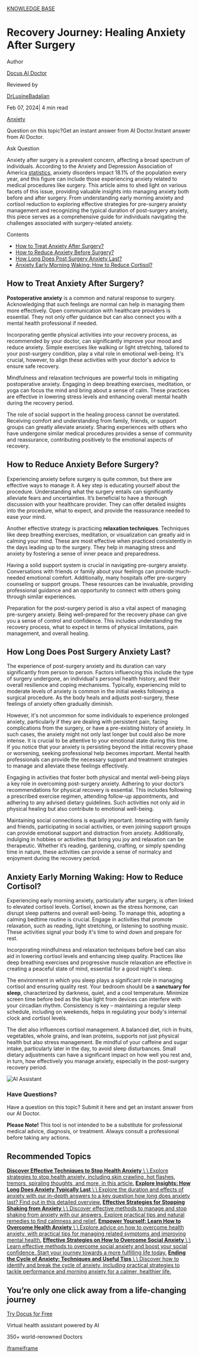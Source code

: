[KNOWLEDGE BASE](https://docus.ai/knowledge-base)

# Recovery Journey: Healing Anxiety After Surgery

Author

[Docus AI Doctor](https://docus.ai/ai-doctor)

Reviewed by

[DrLusineBadalian](https://docus.ai/author/dr-lusine-badalian)

Feb 07, 2024\| 4 min read

[Anxiety](https://docus.ai/tags/anxiety)

Question on this topic?Get an instant answer from AI Doctor.Instant answer from AI Doctor.

Ask Question

Anxiety after surgery is a prevalent concern, affecting a broad spectrum of individuals. According to the Anxiety and Depression Association of America [statistics](https://adaa.org/understanding-anxiety/facts-statistics), anxiety disorders impact 18.1% of the population every year, and this figure can include those experiencing anxiety related to medical procedures like surgery. This article aims to shed light on various facets of this issue, providing valuable insights into managing anxiety both before and after surgery. From understanding early morning anxiety and cortisol reduction to exploring effective strategies for pre-surgery anxiety management and recognizing the typical duration of post-surgery anxiety, this piece serves as a comprehensive guide for individuals navigating the challenges associated with surgery-related anxiety.

Contents

- [How to Treat Anxiety After Surgery?](https://docus.ai/knowledge-base/healing-anxiety-after-surgery#how-to-treat-anxiety-after-surgery)
- [How to Reduce Anxiety Before Surgery?](https://docus.ai/knowledge-base/healing-anxiety-after-surgery#how-to-reduce-anxiety-before-surgery)
- [How Long Does Post Surgery Anxiety Last?](https://docus.ai/knowledge-base/healing-anxiety-after-surgery#how-long-does-post-surgery-anxiety-last)
- [Anxiety Early Morning Waking: How to Reduce Cortisol?](https://docus.ai/knowledge-base/healing-anxiety-after-surgery#anxiety-early-morning-waking-how-to-reduce-cortisol)

## How to Treat Anxiety After Surgery?

**Postoperative anxiety** is a common and natural response to surgery. Acknowledging that such feelings are normal can help in managing them more effectively. Open communication with healthcare providers is essential. They not only offer guidance but can also connect you with a mental health professional if needed.

Incorporating gentle physical activities into your recovery process, as recommended by your doctor, can significantly improve your mood and reduce anxiety. Simple exercises like walking or light stretching, tailored to your post-surgery condition, play a vital role in emotional well-being. It's crucial, however, to align these activities with your doctor's advice to ensure safe recovery.

Mindfulness and relaxation techniques are powerful tools in mitigating postoperative anxiety. Engaging in deep breathing exercises, meditation, or yoga can focus the mind and bring about a sense of calm. These practices are effective in lowering stress levels and enhancing overall mental health during the recovery period.

The role of social support in the healing process cannot be overstated. Receiving comfort and understanding from family, friends, or support groups can greatly alleviate anxiety. Sharing experiences with others who have undergone similar medical procedures provides a sense of community and reassurance, contributing positively to the emotional aspects of recovery.

## How to Reduce Anxiety Before Surgery?

Experiencing anxiety before surgery is quite common, but there are effective ways to manage it. A key step is educating yourself about the procedure. Understanding what the surgery entails can significantly alleviate fears and uncertainties. It’s beneficial to have a thorough discussion with your healthcare provider. They can offer detailed insights into the procedure, what to expect, and provide the reassurance needed to ease your mind.

Another effective strategy is practicing **relaxation techniques**. Techniques like deep breathing exercises, meditation, or visualization can greatly aid in calming your mind. These are most effective when practiced consistently in the days leading up to the surgery. They help in managing stress and anxiety by fostering a sense of inner peace and preparedness.

Having a solid support system is crucial in navigating pre-surgery anxiety. Conversations with friends or family about your feelings can provide much-needed emotional comfort. Additionally, many hospitals offer pre-surgery counseling or support groups. These resources can be invaluable, providing professional guidance and an opportunity to connect with others going through similar experiences.

Preparation for the post-surgery period is also a vital aspect of managing pre-surgery anxiety. Being well-prepared for the recovery phase can give you a sense of control and confidence. This includes understanding the recovery process, what to expect in terms of physical limitations, pain management, and overall healing.

## How Long Does Post Surgery Anxiety Last?

The experience of post-surgery anxiety and its duration can vary significantly from person to person. Factors influencing this include the type of surgery undergone, an individual's personal health history, and their overall resilience and coping mechanisms. Typically, experiencing mild to moderate levels of anxiety is common in the initial weeks following a surgical procedure. As the body heals and adjusts post-surgery, these feelings of anxiety often gradually diminish.

However, it's not uncommon for some individuals to experience prolonged anxiety, particularly if they are dealing with persistent pain, facing complications from the surgery, or have a pre-existing history of anxiety. In such cases, the anxiety might not only last longer but could also be more intense. It is crucial to be attentive to your emotional state during this time. If you notice that your anxiety is persisting beyond the initial recovery phase or worsening, seeking professional help becomes important. Mental health professionals can provide the necessary support and treatment strategies to manage and alleviate these feelings effectively.

Engaging in activities that foster both physical and mental well-being plays a key role in overcoming post-surgery anxiety. Adhering to your doctor’s recommendations for physical recovery is essential. This includes following a prescribed exercise regimen, attending follow-up appointments, and adhering to any advised dietary guidelines. Such activities not only aid in physical healing but also contribute to emotional well-being.

Maintaining social connections is equally important. Interacting with family and friends, participating in social activities, or even joining support groups can provide emotional support and distraction from anxiety. Additionally, indulging in hobbies or activities that bring you joy and relaxation can be therapeutic. Whether it’s reading, gardening, crafting, or simply spending time in nature, these activities can provide a sense of normalcy and enjoyment during the recovery period.

## Anxiety Early Morning Waking: How to Reduce Cortisol?

Experiencing early morning anxiety, particularly after surgery, is often linked to elevated cortisol levels. Cortisol, known as the stress hormone, can disrupt sleep patterns and overall well-being. To manage this, adopting a calming bedtime routine is crucial. Engage in activities that promote relaxation, such as reading, light stretching, or listening to soothing music. These activities signal your body it's time to wind down and prepare for rest.

Incorporating mindfulness and relaxation techniques before bed can also aid in lowering cortisol levels and enhancing sleep quality. Practices like deep breathing exercises and progressive muscle relaxation are effective in creating a peaceful state of mind, essential for a good night's sleep.

The environment in which you sleep plays a significant role in managing cortisol and ensuring quality rest. Your bedroom should be a **sanctuary for sleep**, characterized by darkness, quiet, and a cool temperature. Minimize screen time before bed as the blue light from devices can interfere with your circadian rhythm. Consistency is key – maintaining a regular sleep schedule, including on weekends, helps in regulating your body's internal clock and cortisol levels.

The diet also influences cortisol management. A balanced diet, rich in fruits, vegetables, whole grains, and lean proteins, supports not just physical health but also stress management. Be mindful of your caffeine and sugar intake, particularly later in the day, to avoid sleep disturbances. Small dietary adjustments can have a significant impact on how well you rest and, in turn, how effectively you manage anxiety, especially in the post-surgery recovery period.

![AI Assistant](https://docus.ai/images/small-assistant.png)

### Have Questions?

Have a question on this topic? Submit it here and get an instant answer from our AI Doctor.

**Please Note!** This tool is not intended to be a substitute for professional medical advice, diagnosis, or treatment. Always consult a professional before taking any actions.

## Recommended Topics

[**Discover Effective Techniques to Stop Health Anxiety** \\
\\
Explore strategies to stop health anxiety, including skin crawling, hot flashes, tremors, spiraling thoughts, and more, in this article.](https://docus.ai/knowledge-base/techniques-to-stop-health-anxiety) [**Explore Insights: How Long Does Anxiety Typically Last** \\
\\
Explore the duration and effects of anxiety with our in-depth answers to a key question how long does anxiety last? Find out in this detailed overview.](https://docus.ai/knowledge-base/how-long-does-anxiety-last) [**Effective Strategies for Stopping Shaking from Anxiety** \\
\\
Discover effective methods to manage and stop shaking from anxiety with our answers. Explore practical tips and natural remedies to find calmness and relief.](https://docus.ai/knowledge-base/strategies-for-stopping-shaking-from-anxiety) [**Empower Yourself: Learn How to Overcome Health Anxiety** \\
\\
Explore advice on how to overcome health anxiety, with practical tips for managing related symptoms and improving mental health.](https://docus.ai/knowledge-base/how-to-overcome-health-anxiety) [**Effective Strategies on How to Overcome Social Anxiety** \\
\\
Learn effective methods to overcome social anxiety and boost your social confidence. Start your journey towards a more fulfilling life today.](https://docus.ai/knowledge-base/how-to-overcome-social-anxiety) [**Ending the Cycle of Anxiety: Techniques and Useful Tips** \\
\\
Discover how to identify and break the cycle of anxiety, including practical strategies to tackle performance and morning anxiety for a calmer, healthier life.](https://docus.ai/knowledge-base/ending-the-cycle-of-anxiety-techniques)

## You’re only one click away from a life-changing journey

[Try Docus for Free](https://my.docus.ai/auth/signup)

Virtual health assistant powered by AI

350+ world-renowned Doctors

[iframe](https://td.doubleclick.net/td/ga/rul?tid=G-C1NR4HEC74&gacid=1010333426.1741382478&gtm=45je5362v874030715z8849365654za200zb849365654&dma=0&gcs=G1--&gcd=13l3l3R3l5l1&npa=0&pscdl=noapi&aip=1&fledge=1&frm=0&tag_exp=102067808~102482433~102539968~102587591~102640600~102717422~102788824&z=1197586621)[iframe](https://td.doubleclick.net/td/rul/11076298198?random=1741382478078&cv=11&fst=1741382478078&fmt=3&bg=ffffff&guid=ON&async=1&gtm=45je5362v874030715z8849365654za200zb849365654&gcd=13l3l3R3l5l1&dma=0&tag_exp=102067808~102482433~102539968~102587591~102640600~102717422~102788824&u_w=1280&u_h=1024&url=https%3A%2F%2Fdocus.ai%2Fknowledge-base%2Fhealing-anxiety-after-surgery&hn=www.googleadservices.com&frm=0&tiba=Recovery%20Journey%3A%20Healing%20Anxiety%20After%20Surgery&npa=0&pscdl=noapi&auid=449373450.1741382478&uaa=&uab=&uafvl=&uamb=0&uam=&uap=&uapv=&uaw=0&fledge=1&data=event%3Dgtag.config)